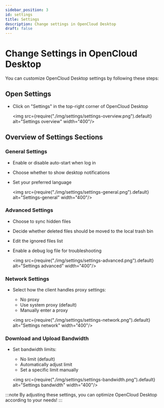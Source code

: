 ```yaml
---
sidebar_position: 3
id: settings
title: Settings
description: Change settings in OpenCloud Desktop
draft: false
---
```


# Change Settings in OpenCloud Desktop

You can customize OpenCloud Desktop settings by following these steps:

## Open Settings

- Click on "Settings" in the top-right corner of OpenCloud Desktop

  <img src={require("./img/settings/settings-overview.png").default} alt="Settings overview" width="400"/>

## Overview of Settings Sections

### General Settings

- Enable or disable auto-start when log in
- Choose whether to show desktop notifications
- Set your preferred language

  <img src={require("./img/settings/settings-general.png").default} alt="Settings-general" width="400"/>

### Advanced Settings

- Choose to sync hidden files
- Decide whether deleted files should be moved to the local trash bin
- Edit the ignored files list
- Enable a debug log file for troubleshooting

  <img src={require("./img/settings/settings-advanced.png").default} alt="Settings advanced" width="400"/>

### Network Settings

- Select how the client handles proxy settings:
  - No proxy
  - Use system proxy (default)
  - Manually enter a proxy

  <img src={require("./img/settings/settings-network.png").default} alt="Settings network" width="400"/>

### Download and Upload Bandwidth

- Set bandwidth limits:
  - No limit (default)
  - Automatically adjust limit
  - Set a specific limit manually

  <img src={require("./img/settings/settings-bandwidth.png").default} alt="Settings bandwidth" width="400"/>

:::note
By adjusting these settings, you can optimize OpenCloud Desktop according to your needs!
:::
